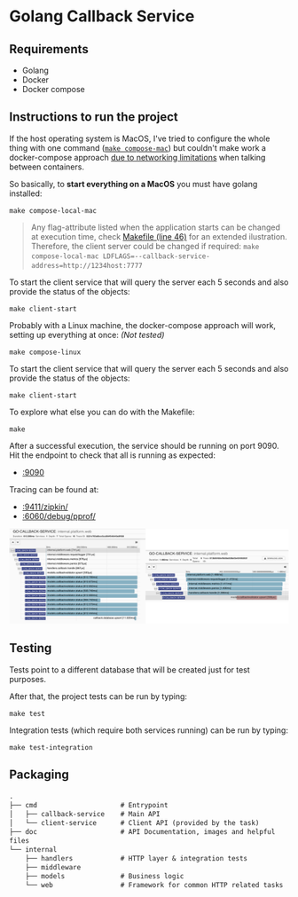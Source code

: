 # Golang Callback Service

## Requirements

- Golang
- Docker
- Docker compose

## Instructions to run the project

If the host operating system is MacOS, I've tried to configure the whole thing with one command ([`make compose-mac`]((Makefile#L46))) but couldn't make work a docker-compose approach [due to networking limitations](https://docs.docker.com/docker-for-mac/networking/#known-limitations-use-cases-and-workarounds) when talking between containers.

So basically, to **start everything on a MacOS** you must have golang installed:

    make compose-local-mac

> Any flag-attribute listed when the application starts can be changed at execution time, check [Makefile (line 46)](Makefile#L46) for an extended ilustration.
> Therefore, the client server could be changed if required:
> `make compose-local-mac LDFLAGS=--callback-service-address=http://1234host:7777`

To start the client service that will query the server each 5 seconds and also provide the status of the objects:

    make client-start

Probably with a Linux machine, the docker-compose approach will work, setting up everything at once:
*(Not tested)*

    make compose-linux

To start the client service that will query the server each 5 seconds and also provide the status of the objects:

    make client-start

To explore what else you can do with the Makefile:

    make

After a successful execution, the service should be running on port 9090. Hit the endpoint to check that all is running as expected:

- [:9090](http://localhost:9090/)

Tracing can be found at:

- [:9411/zipkin/](http://localhost:9411/zipkin/)
- [:6060/debug/pprof/](http://localhost:6060/debug/pprof/)

![zipkin-traces](/doc/zipkin-traces.png)

## Testing

Tests point to a different database that will be created just for test purposes.

After that, the project tests can be run by typing:

    make test

Integration tests (which require both services running) can be run by typing:

    make test-integration

## Packaging

    .
    ├── cmd                     # Entrypoint
    │   ├── callback-service    # Main API
    │   └── client-service      # Client API (provided by the task)
    ├── doc                     # API Documentation, images and helpful files
    └── internal
        ├── handlers            # HTTP layer & integration tests
        ├── middleware
        ├── models              # Business logic
        └── web                 # Framework for common HTTP related tasks
